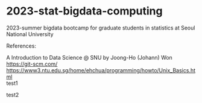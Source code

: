 # 2023-stat-bigdata-computing
2023-summer bigdata bootcamp for graduate students in statistics at Seoul National University

References:

A Introduction to Data Science @ SNU by Joong-Ho (Johann) Won<br>
https://git-scm.com/<br>
https://www3.ntu.edu.sg/home/ehchua/programming/howto/Unix_Basics.html<br>
test1

test2
